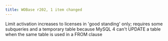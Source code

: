 ```yaml
---
title: WOBase r202, 1 item changed
---
```


Limit activation increases to licenses in 'good standing' only; requires some subqueries and a temporary table because MySQL 4 can't UPDATE a table when the same table is used in a FROM clause
